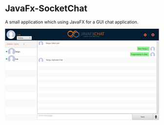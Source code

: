 # JavaFx-SocketChat


A small application which using JavaFX for a GUI chat application.

![My Image](screenshots/ChatUI.png)
